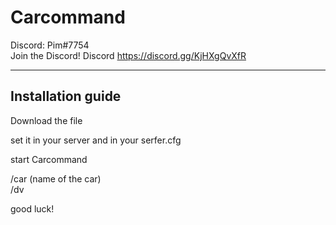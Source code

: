 # Carcommand

Discord: Pim#7754       
Join the Discord!
Discord https://discord.gg/KjHXgQvXfR

--------------------------------------------------------
## Installation guide

Download the file

set it in your server
and in your serfer.cfg

start Carcommand


/car (name of the car)                                                      
/dv

good luck!
